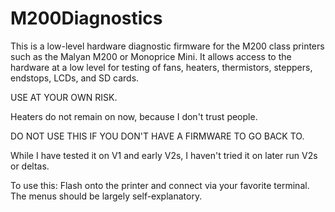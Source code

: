# M200Diagnostics
This is a low-level hardware diagnostic firmware for the M200 class printers such as the Malyan M200 or Monoprice Mini.
It allows access to the hardware at a low level for testing of fans, heaters, thermistors, steppers, endstops, LCDs,
and SD cards.

USE AT YOUR OWN RISK.

Heaters do not remain on now, because I don't trust people.

DO NOT USE THIS IF YOU DON'T HAVE A FIRMWARE TO GO BACK TO.

While I have tested it on V1 and early V2s, I haven't tried it on later run V2s or deltas.

To use this: Flash onto the printer and connect via your favorite terminal.
The menus should be largely self-explanatory.
